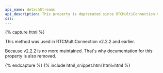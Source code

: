 ```yaml
---
api_name: detachStreams
api_description: This property is deprecated since RTCMultiConnection version 3
css: 
---
```


{% capture html %}

<section>
    <p>This method was used in RTCMultiConnection v2.2.2 and earlier.</p>
    <p>Because v2.2.2 is no more maintained. That's why documentation for this property is also removed.</p>
</section>

{% endcapture %}
{% include html_snippet.html html=html %}
